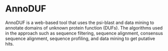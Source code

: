 # AnnoDUF
AnnoDUF is a web-based tool that uses the psi-blast and data mining to annotate domains of unknown protein function (DUFs). The algorithms used in the approach such as sequence filtering, sequence alignment, consensus sequence alignment, sequence profiling, and data mining to get putative hits.
